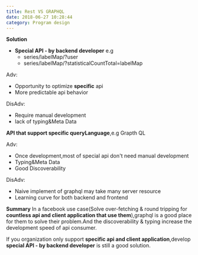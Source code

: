 ```yaml
---
title: Rest VS GRAPHQL
date: 2018-06-27 10:28:44
category: Program design
---
```


**Solution**

- **Special API - by backend developer** e.g
  - series/labelMap/?user
  - series/labelMap/?statisticalCountTotal=labelMap

Adv:

- Opportunity to optimize **specific** api
- More predictable api behavior

DisAdv:

- Require manual development
- lack of typing&Meta Data

**API that support specific queryLanguage**,e.g Grapth QL

Adv:

- Once development,most of special api don't need manual development
- Typing&Meta Data
- Good Discoverability

DisAdv:

- Naive implement of graphql may take many server resource
- Learning curve for both backend and frontend

**Summary**
In a facebook use case(Solve over-fetching & round tripping for **countless api and client application that use them**),graphql is a good place for them to solve their problem.And the discoverability & typing increase the development speed of api consumer.

If you organization only support **specific api and client application**,develop **special API - by backend developer** is still a good solution.
